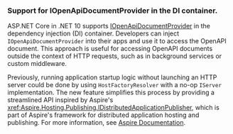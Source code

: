 ### Support for IOpenApiDocumentProvider in the DI container.

ASP.NET Core in .NET 10 supports [IOpenApiDocumentProvider](https://source.dot.net/#Microsoft.AspNetCore.OpenApi/Services/IOpenApiDocumentProvider.cs) in the dependency injection (DI) container. Developers can inject `IOpenApiDocumentProvider` into their apps and use it to access the OpenAPI document. This approach is useful for accessing OpenAPI documents outside the context of HTTP requests, such as in background services or custom middleware.

Previously, running application startup logic without launching an HTTP server could be done by using `HostFactoryResolver` with a no-op `IServer` implementation. The new feature simplifies this process by providing a streamlined API inspired by Aspire's <xref:Aspire.Hosting.Publishing.IDistributedApplicationPublisher>, which is part of Aspire's framework for distributed application hosting and publishing. For more information, see [Aspire Documentation](https://aspire.example.com/docs/distributed-application-publisher).


